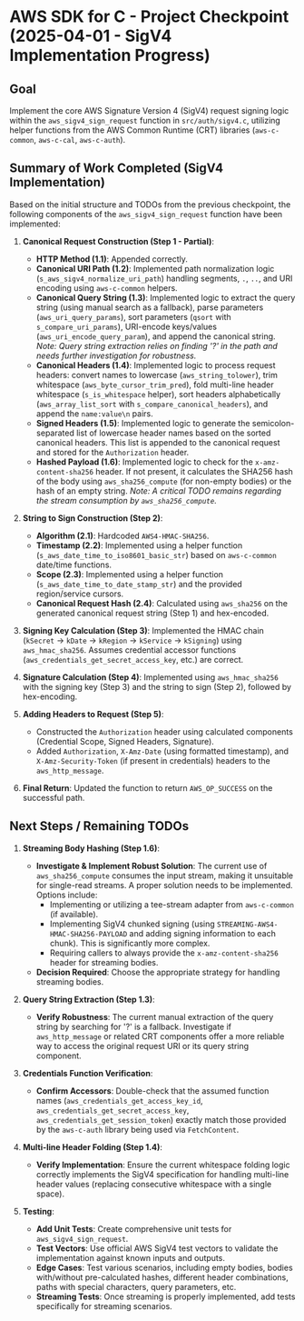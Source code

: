 # AWS SDK for C - Project Checkpoint (2025-04-01 - SigV4 Implementation Progress)

## Goal

Implement the core AWS Signature Version 4 (SigV4) request signing logic within the `aws_sigv4_sign_request` function in `src/auth/sigv4.c`, utilizing helper functions from the AWS Common Runtime (CRT) libraries (`aws-c-common`, `aws-c-cal`, `aws-c-auth`).

## Summary of Work Completed (SigV4 Implementation)

Based on the initial structure and TODOs from the previous checkpoint, the following components of the `aws_sigv4_sign_request` function have been implemented:

1.  **Canonical Request Construction (Step 1 - Partial)**:
    *   **HTTP Method (1.1)**: Appended correctly.
    *   **Canonical URI Path (1.2)**: Implemented path normalization logic (`s_aws_sigv4_normalize_uri_path`) handling segments, `.`, `..`, and URI encoding using `aws-c-common` helpers.
    *   **Canonical Query String (1.3)**: Implemented logic to extract the query string (using manual search as a fallback), parse parameters (`aws_uri_query_params`), sort parameters (`qsort` with `s_compare_uri_params`), URI-encode keys/values (`aws_uri_encode_query_param`), and append the canonical string. *Note: Query string extraction relies on finding '?' in the path and needs further investigation for robustness.*
    *   **Canonical Headers (1.4)**: Implemented logic to process request headers: convert names to lowercase (`aws_string_tolower`), trim whitespace (`aws_byte_cursor_trim_pred`), fold multi-line header whitespace (`s_is_whitespace` helper), sort headers alphabetically (`aws_array_list_sort` with `s_compare_canonical_headers`), and append the `name:value\n` pairs.
    *   **Signed Headers (1.5)**: Implemented logic to generate the semicolon-separated list of lowercase header names based on the sorted canonical headers. This list is appended to the canonical request and stored for the `Authorization` header.
    *   **Hashed Payload (1.6)**: Implemented logic to check for the `x-amz-content-sha256` header. If not present, it calculates the SHA256 hash of the body using `aws_sha256_compute` (for non-empty bodies) or the hash of an empty string. *Note: A critical TODO remains regarding the stream consumption by `aws_sha256_compute`.*

2.  **String to Sign Construction (Step 2)**:
    *   **Algorithm (2.1)**: Hardcoded `AWS4-HMAC-SHA256`.
    *   **Timestamp (2.2)**: Implemented using a helper function (`s_aws_date_time_to_iso8601_basic_str`) based on `aws-c-common` date/time functions.
    *   **Scope (2.3)**: Implemented using a helper function (`s_aws_date_time_to_date_stamp_str`) and the provided region/service cursors.
    *   **Canonical Request Hash (2.4)**: Calculated using `aws_sha256` on the generated canonical request string (Step 1) and hex-encoded.

3.  **Signing Key Calculation (Step 3)**: Implemented the HMAC chain (`kSecret` -> `kDate` -> `kRegion` -> `kService` -> `kSigning`) using `aws_hmac_sha256`. Assumes credential accessor functions (`aws_credentials_get_secret_access_key`, etc.) are correct.

4.  **Signature Calculation (Step 4)**: Implemented using `aws_hmac_sha256` with the signing key (Step 3) and the string to sign (Step 2), followed by hex-encoding.

5.  **Adding Headers to Request (Step 5)**:
    *   Constructed the `Authorization` header using calculated components (Credential Scope, Signed Headers, Signature).
    *   Added `Authorization`, `X-Amz-Date` (using formatted timestamp), and `X-Amz-Security-Token` (if present in credentials) headers to the `aws_http_message`.

6.  **Final Return**: Updated the function to return `AWS_OP_SUCCESS` on the successful path.

## Next Steps / Remaining TODOs

1.  **Streaming Body Hashing (Step 1.6)**:
    *   **Investigate & Implement Robust Solution**: The current use of `aws_sha256_compute` consumes the input stream, making it unsuitable for single-read streams. A proper solution needs to be implemented. Options include:
        *   Implementing or utilizing a tee-stream adapter from `aws-c-common` (if available).
        *   Implementing SigV4 chunked signing (using `STREAMING-AWS4-HMAC-SHA256-PAYLOAD` and adding signing information to each chunk). This is significantly more complex.
        *   Requiring callers to always provide the `x-amz-content-sha256` header for streaming bodies.
    *   **Decision Required**: Choose the appropriate strategy for handling streaming bodies.

2.  **Query String Extraction (Step 1.3)**:
    *   **Verify Robustness**: The current manual extraction of the query string by searching for '?' is a fallback. Investigate if `aws_http_message` or related CRT components offer a more reliable way to access the original request URI or its query string component.

3.  **Credentials Function Verification**:
    *   **Confirm Accessors**: Double-check that the assumed function names (`aws_credentials_get_access_key_id`, `aws_credentials_get_secret_access_key`, `aws_credentials_get_session_token`) exactly match those provided by the `aws-c-auth` library being used via `FetchContent`.

4.  **Multi-line Header Folding (Step 1.4)**:
    *   **Verify Implementation**: Ensure the current whitespace folding logic correctly implements the SigV4 specification for handling multi-line header values (replacing consecutive whitespace with a single space).

5.  **Testing**:
    *   **Add Unit Tests**: Create comprehensive unit tests for `aws_sigv4_sign_request`.
    *   **Test Vectors**: Use official AWS SigV4 test vectors to validate the implementation against known inputs and outputs.
    *   **Edge Cases**: Test various scenarios, including empty bodies, bodies with/without pre-calculated hashes, different header combinations, paths with special characters, query parameters, etc.
    *   **Streaming Tests**: Once streaming is properly implemented, add tests specifically for streaming scenarios.
